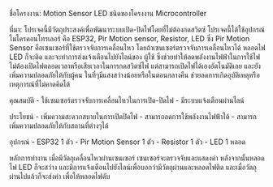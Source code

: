 ชื่อโครงงาน: Motion Sensor LED
ชนิดของโครงงาน Microcontroller

ที่มา: โปรเจคนี้มีวัตถุประสงค์เพื่อพัฒนาระบบเปิด-ปิดไฟโดยที่ไม่ต้องกดสวิตซ์ โปรเจคนี้ได้ใช้อุปกรณ์ไมโครคอนโทรเลอร์ คือ ESP32, Pir Motion sensor, Resistor, LED
ซึ่ง Pir Motion Sensor คือเซนเซอร์ที่ใช้ตรวจจับการเคลื่อนไหว โดยถ้าเซนเซอร์ตรวจจับการเคลื่อนไหวได้ หลอดไฟ LED ก็จะติด และจะทำการส่งแจ้งเตือนไปยังไลน์ของ
ผู้ใช้ ซึ่งช่วยทำให้ลดพลังงานไฟฟ้าในการใช้ไฟ ไม่ต้องเปิดไฟตลอดเวลาหรือเสียเวลาในการกดสวิตซ์ไฟ แต่สามารถเปิดไฟได้เองอัตโนมัติเลย และยังเพิ่มความปลอดภัยให้กับผู้คน
ในที่ๆมีแสงสว่างน้อยหรือในตอนกลางคืน ช่วยลดการเกิดอุบัติเหตุหรือเหตุการณ์ที่ไม่คาดคิดได้

คุณสมบัติ 
     - ใช้เซนเซอร์ตรวจจับการเคลื่อนไหวในการเปิด-ปิดไฟ
     - มีระบบแจ้งเตือนผ่านไลน์
         
ประโยชน์ 
     - เพิ่มความสะดวกสบายในการเปิดปิดไฟ
     - สามารถลดการใช้พลังงานไฟฟ้าได้
     - สามารถเพิ่มความปลอดภัยให้กับสถานที่ต่างๆได้
         
อุปกรณ์
     - ESP32 1 ตัว
     - Pir Motion Sensor 1 ตัว
     - Resistor 1 ตัว
     - LED 1 หลอด
     
หลักการทำงาน
          เมื่อมีวัตถุเคลื่อนไหวผ่านเซนเซอร์ เซนเซอร์จะตรวจจับและแสดงค่า หลังจากนั้นหลอดไฟ LED ก็จะสว่าง และมีการแจ้งเตือนไปยังไลน์เพื่อบอกว่ามีวัตถุผ่านและหลอดไฟติด และเมื่อวัตถุผ่านไปแล้วก็จะส่งค่า
     เพื่อให้หลอดไฟดับ
     
